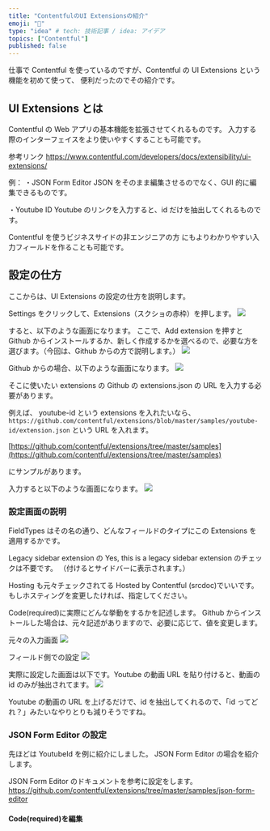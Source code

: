 ```yaml
---
title: "ContentfulのUI Extensionsの紹介"
emoji: "💭"
type: "idea" # tech: 技術記事 / idea: アイデア
topics: ["Contentful"]
published: false
---
```


仕事で Contentful を使っているのですが、Contentful の UI Extensions という機能を初めて使って、
便利だったのでその紹介です。

## UI Extensions とは

Contentful の Web アプリの基本機能を拡張させてくれるものです。
入力する際のインターフェイスをより使いやすくすることも可能です。

参考リンク
https://www.contentful.com/developers/docs/extensibility/ui-extensions/

例：
・JSON Form Editor
JSON をそのまま編集させるのでなく、GUI 的に編集できるものです。

・Youtube ID
Youtube のリンクを入力すると、id だけを抽出してくれるものです。

Contentful を使うビジネスサイドの非エンジニアの方
にもよりわかりやすい入力フィールドを作ることも可能です。

## 設定の仕方

ここからは、UI Extensions の設定の仕方を説明します。

Settings をクリックして、Extensions（スクショの赤枠）を押します。
![](https://storage.googleapis.com/zenn-user-upload/5f4c9daa4000-20220106.png)

すると、以下のような画面になります。
ここで、Add extension を押すと Github からインストールするか、新しく作成するかを選べるので、必要な方を選びます。（今回は、Github からの方で説明します。）
![](https://storage.googleapis.com/zenn-user-upload/b5e5b225928b-20220106.png)

Github からの場合、以下のような画面になります。
![](https://storage.googleapis.com/zenn-user-upload/6431119ac555-20220107.png)

そこに使いたい extensions の Github の extensions.json の URL を入力する必要があります。

例えば、
youtube-id という extensions を入れたいなら、
`https://github.com/contentful/extensions/blob/master/samples/youtube-id/extension.json`
という URL を入れます。

[https://github.com/contentful/extensions/tree/master/samples](https://github.com/contentful/extensions/tree/master/samples)

にサンプルがあります。

入力すると以下のような画面になります。
![](https://storage.googleapis.com/zenn-user-upload/28795cc9d6fa-20220107.png)

### 設定画面の説明

FieldTypes はその名の通り、どんなフィールドのタイプにこの Extensions を適用するかです。

Legacy sidebar extension の Yes, this is a legacy sidebar extension のチェックは不要です。
（付けるとサイドバーに表示されます。）

Hosting も元々チェックされてる Hosted by Contentful (srcdoc)でいいです。
もしホスティングを変更したければ、指定してください。

Code(required)に実際にどんな挙動をするかを記述します。
Github からインストールした場合は、元々記述がありますので、必要に応じて、値を変更します。

元々の入力画面
![](https://storage.googleapis.com/zenn-user-upload/56e5349bbbe0-20220114.png)

フィールド側での設定
![](https://storage.googleapis.com/zenn-user-upload/d83c9eca3e42-20220115.png)

実際に設定した画面は以下です。Youtube の動画 URL を貼り付けると、動画の id のみが抽出されてます。
![](https://storage.googleapis.com/zenn-user-upload/70a24efd489e-20220116.gif)

Youtube の動画の URL を上げるだけで、id を抽出してくれるので、「id ってどれ？」みたいなやりとりも減りそうですね。

### JSON Form Editor の設定

先ほどは YoutubeId を例に紹介にしました。
JSON Form Editor の場合を紹介します。

JSON Form Editor のドキュメントを参考に設定をします。
https://github.com/contentful/extensions/tree/master/samples/json-form-editor

#### Code(required)を編集
